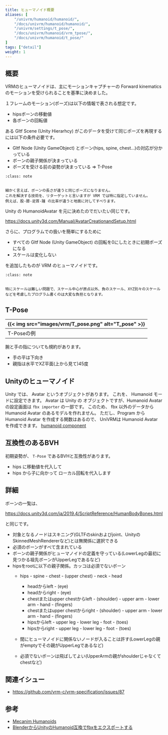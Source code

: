 ```yaml
---
title: ヒューマノイド概要
aliases: [
    "/univrm/humanoid/humanoid/", 
    "/docs/univrm/humanoid/humanoid/", 
    "/univrm/settings/t_pose/", 
    "/docs/univrm/humanoid/vrm_tpose/",
    "/docs/univrm/humanoid/t_pose/"
]
tags: ["detail"]
weight: 1
---
```


## 概要

VRMのヒューマノイドは、主にモーションキャプチャーの Forward kinematics のモーションを受けられることを基準に決めました。

１フレームのモーション(ポーズ)は以下の情報で表される想定です。

* hipsボーンの移動値
* 各ボーンの回転値

ある Gltf Scene (Unity Hierarhcy) がこのデータを受けて同じポーズを再現するには以下の条件必要です。

* Gltf Node (Unity GameObject) とボーン(hips, spine, chest...)の対応が分かっている
* ボーンの親子関係が決まっている
* ポーズを受ける前の姿勢が決まっている => T-Pose

```{admonition} 備考
:class: note


細かく言えば、ボーンの長さが違うと同じポーズになりません。
これを解決する技術を、リターゲットと言いますが VRM では特に指定していません。
例えば、股-膝-足首-踵 の比率が違うと地面に対してすべります。

```


Unity の HumanoidAvatar を元に決めたのでだいたい同じです。

https://docs.unity3d.com/Manual/AvatarCreationandSetup.html

さらに、プログラムでの扱いを簡単にするために

* すべての Gltf Node (Unity GameObject) の回転を0にしたときに初期ポーズになる
* スケールは変化しない

を追加したものが VRM のヒューマノイドです。

```{admonition} 備考
:class: note


特にスケールは難しい問題で、スケール中心が原点以外、負のスケール、XYZ別々のスケールなどを考慮したプログラム書くのは大変な負担となります。

```


## T-Pose

| {{< img src="images/vrm/T_pose.png" alt="T_pose" >}} |
|------------------------------------------------------|
| T-Poseの例                                           |

腕と手の指についても規約があります。

* 手の平は下向き
* 親指は水平でXZ平面(上から見て)45度

## Unityのヒューマノイド

Unity では、 Avatar というオブジェクトがあります。
これを、 Humanoid モードに設定できます。
Avatar は Unity の オブジェクトですが、Humanoid Avatar の設定画面は `fbx importer` の一部です。
このため、 fbx 以外のデータから Humanoid Avatar のあるモデルを作れません。
ただし、Program から Humanoid Avatar を作成する関数はあるので、
UniVRMは Humanoid Avatar を作成できます。 [humanoid component](/univrm/humanoid/meshutility_humanoid)

## 互換性のあるBVH

初期姿勢が、 `T-Pose` であるBVHと互換性があります。

* hips に移動値を代入して
* hips から子に向かって ローカル回転を代入します

## 詳細

ボーンの一覧は、

https://docs.unity3d.com/ja/2019.4/ScriptReference/HumanBodyBones.html

と同じです。

* 対象となるノードはスキニング(GLTFのskinおよびjoint、UnityのSkinnedMeshRendererなど)とは無関係に選択できる
* 必須のボーンがすべて含まれている
* ボーンの親子関係がヒューマノイドの定義を守っている(LowerLegの最初に見つかる祖先ボーンがUpperLegであるなど)
* hipsをrootに以下の親子関係。カッコは必須でないボーン
    * hips - spine - chest - (upper chest) - neck - head
        * headからleft - (eye)
        * headからright - (eye)
        * chestまたはupper chestからleft - (shoulder) - upper arm - lower arm - hand - (fingers)
        * chestまたはupper chestからright - (shoulder) - upper arm - lower arm - hand - (fingers)
        * hipsからleft - upper leg - lower leg - foot - (toes)
        * hipsからright - upper leg - lower leg - foot - (toes)

    * 間にヒューマノイドに関係ないノードが入ることは許す(LowerLegの親がemptyでその親がUpperLegであるなど)
    * 必須でないボーンは飛ばしてよい(UpperArmの親がshoulderじゃなくてchestなど)

## 関連イシュー

* https://github.com/vrm-c/vrm-specification/issues/87

## 参考

* [Mecanim Humanoids](https://blogs.unity3d.com/jp/2014/05/26/mecanim-humanoids/)
* [BlenderからUnityのHumanoid互換でfbxをエクスポートする](https://qiita.com/ousttrue/items/aead1c943855561b62e7)
